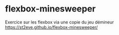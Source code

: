 # flexbox-minesweeper
Exercice sur les flexbox via une copie du jeu démineur
https://st2eve.github.io/flexbox-minesweeper/
